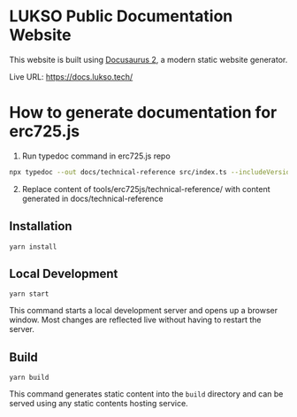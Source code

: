 # LUKSO Public Documentation Website

This website is built using [Docusaurus 2](https://docusaurus.io/), a modern static website generator.

Live URL: <https://docs.lukso.tech/>

# How to generate documentation for erc725.js

1. Run typedoc command in erc725.js repo

```sh
npx typedoc --out docs/technical-reference src/index.ts --includeVersion --hideInPageTOC true --sort visibility
```

2. Replace content of tools/erc725js/technical-reference/ with content generated in docs/technical-reference
## Installation

```console
yarn install
```

## Local Development

```console
yarn start
```

This command starts a local development server and opens up a browser window. Most changes are reflected live without having to restart the server.

## Build

```console
yarn build
```

This command generates static content into the `build` directory and can be served using any static contents hosting service.

